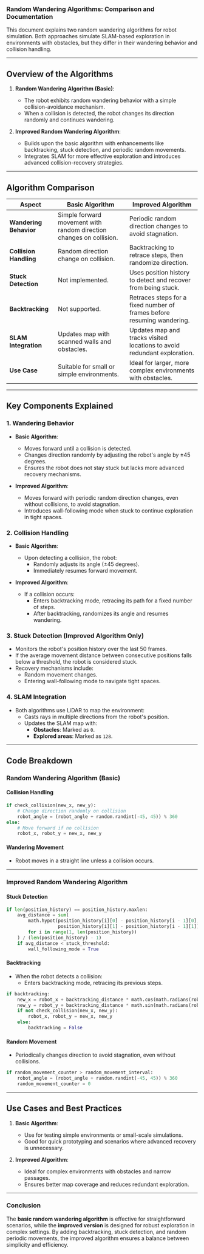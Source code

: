 
### **Random Wandering Algorithms: Comparison and Documentation**

This document explains two random wandering algorithms for robot simulation. Both approaches simulate SLAM-based exploration in environments with obstacles, but they differ in their wandering behavior and collision handling.

---

## **Overview of the Algorithms**

1. **Random Wandering Algorithm (Basic)**:
   - The robot exhibits random wandering behavior with a simple collision-avoidance mechanism.
   - When a collision is detected, the robot changes its direction randomly and continues wandering.

2. **Improved Random Wandering Algorithm**:
   - Builds upon the basic algorithm with enhancements like backtracking, stuck detection, and periodic random movements.
   - Integrates SLAM for more effective exploration and introduces advanced collision-recovery strategies.

---

## **Algorithm Comparison**

| **Aspect**                 | **Basic Algorithm**                               | **Improved Algorithm**                          |
|----------------------------|--------------------------------------------------|------------------------------------------------|
| **Wandering Behavior**     | Simple forward movement with random direction changes on collision. | Periodic random direction changes to avoid stagnation. |
| **Collision Handling**     | Random direction change on collision.            | Backtracking to retrace steps, then randomize direction. |
| **Stuck Detection**        | Not implemented.                                 | Uses position history to detect and recover from being stuck. |
| **Backtracking**           | Not supported.                                   | Retraces steps for a fixed number of frames before resuming wandering. |
| **SLAM Integration**       | Updates map with scanned walls and obstacles.    | Updates map and tracks visited locations to avoid redundant exploration. |
| **Use Case**               | Suitable for small or simple environments.       | Ideal for larger, more complex environments with obstacles. |

---

## **Key Components Explained**

### **1. Wandering Behavior**
- **Basic Algorithm**:
  - Moves forward until a collision is detected.
  - Changes direction randomly by adjusting the robot's angle by ±45 degrees.
  - Ensures the robot does not stay stuck but lacks more advanced recovery mechanisms.

- **Improved Algorithm**:
  - Moves forward with periodic random direction changes, even without collisions, to avoid stagnation.
  - Introduces wall-following mode when stuck to continue exploration in tight spaces.

### **2. Collision Handling**
- **Basic Algorithm**:
  - Upon detecting a collision, the robot:
    - Randomly adjusts its angle (±45 degrees).
    - Immediately resumes forward movement.

- **Improved Algorithm**:
  - If a collision occurs:
    - Enters backtracking mode, retracing its path for a fixed number of steps.
    - After backtracking, randomizes its angle and resumes wandering.

### **3. Stuck Detection (Improved Algorithm Only)**
- Monitors the robot's position history over the last 50 frames.
- If the average movement distance between consecutive positions falls below a threshold, the robot is considered stuck.
- Recovery mechanisms include:
  - Random movement changes.
  - Entering wall-following mode to navigate tight spaces.

### **4. SLAM Integration**
- Both algorithms use LiDAR to map the environment:
  - Casts rays in multiple directions from the robot's position.
  - Updates the SLAM map with:
    - **Obstacles**: Marked as `0`.
    - **Explored areas**: Marked as `128`.

---

## **Code Breakdown**

### **Random Wandering Algorithm (Basic)**

#### **Collision Handling**
```python
if check_collision(new_x, new_y):
    # Change direction randomly on collision
    robot_angle = (robot_angle + random.randint(-45, 45)) % 360
else:
    # Move forward if no collision
    robot_x, robot_y = new_x, new_y
```

#### **Wandering Movement**
- Robot moves in a straight line unless a collision occurs.

---

### **Improved Random Wandering Algorithm**

#### **Stuck Detection**
```python
if len(position_history) == position_history.maxlen:
    avg_distance = sum(
        math.hypot(position_history[i][0] - position_history[i - 1][0],
                   position_history[i][1] - position_history[i - 1][1])
        for i in range(1, len(position_history))
    ) / (len(position_history) - 1)
    if avg_distance < stuck_threshold:
        wall_following_mode = True
```

#### **Backtracking**
- When the robot detects a collision:
  - Enters backtracking mode, retracing its previous steps.
```python
if backtracking:
    new_x = robot_x + backtracking_distance * math.cos(math.radians(robot_angle))
    new_y = robot_y + backtracking_distance * math.sin(math.radians(robot_angle))
    if not check_collision(new_x, new_y):
        robot_x, robot_y = new_x, new_y
    else:
        backtracking = False
```

#### **Random Movement**
- Periodically changes direction to avoid stagnation, even without collisions.
```python
if random_movement_counter > random_movement_interval:
    robot_angle = (robot_angle + random.randint(-45, 45)) % 360
    random_movement_counter = 0
```

---

## **Use Cases and Best Practices**

1. **Basic Algorithm**:
   - Use for testing simple environments or small-scale simulations.
   - Good for quick prototyping and scenarios where advanced recovery is unnecessary.

2. **Improved Algorithm**:
   - Ideal for complex environments with obstacles and narrow passages.
   - Ensures better map coverage and reduces redundant exploration.

---

### **Conclusion**

The **basic random wandering algorithm** is effective for straightforward scenarios, while the **improved version** is designed for robust exploration in complex settings. By adding backtracking, stuck detection, and random periodic movements, the improved algorithm ensures a balance between simplicity and efficiency.

